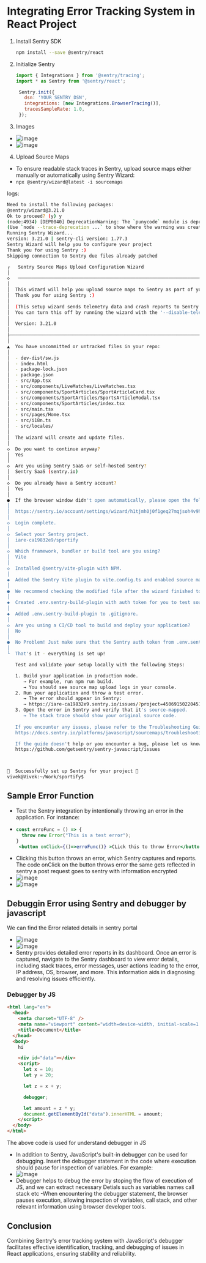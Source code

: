 # Integrating Error Tracking System in React Project

1. Install Sentry SDK
   ```bash
   npm install --save @sentry/react
   ```
2. Initialize Sentry
   ```jsx
   import { Integrations } from '@sentry/tracing';
   import * as Sentry from '@sentry/react';

    Sentry.init({
      dsn: 'YOUR_SENTRY_DSN',
      integrations: [new Integrations.BrowserTracing()],
      tracesSampleRate: 1.0,
    });

   ```
3. Images
- ![image](https://github.com/konavivekramakrishna/WD401/assets/101407963/530fcae3-e1d4-488a-b851-cafe72dbf617)
- ![image](https://github.com/konavivekramakrishna/WD401/assets/101407963/f4953c85-4aa6-4c9c-9868-ebba89945641)

4. Upload Source Maps
- To ensure readable stack traces in Sentry, upload source maps either manually or automatically using Sentry Wizard:
- `npx @sentry/wizard@latest -i sourcemaps`

logs:
```bash
Need to install the following packages:
@sentry/wizard@3.21.0
Ok to proceed? (y) y
(node:4934) [DEP0040] DeprecationWarning: The `punycode` module is deprecated. Please use a userland alternative instead.
(Use `node --trace-deprecation ...` to show where the warning was created)
Running Sentry Wizard...
version: 3.21.0 | sentry-cli version: 1.77.3
Sentry Wizard will help you to configure your project
Thank you for using Sentry :)
Skipping connection to Sentry due files already patched

┌   Sentry Source Maps Upload Configuration Wizard 
│
◇   ──────────────────────────────────────────────────────────────────────────────────╮
│                                                                                     │
│  This wizard will help you upload source maps to Sentry as part of your build.      │
│  Thank you for using Sentry :)                                                      │
│                                                                                     │
│  (This setup wizard sends telemetry data and crash reports to Sentry.               │
│  You can turn this off by running the wizard with the '--disable-telemetry' flag.)  │
│                                                                                     │
│  Version: 3.21.0                                                                    │
│                                                                                     │
├─────────────────────────────────────────────────────────────────────────────────────╯
│
▲  You have uncommitted or untracked files in your repo:
│  
│  - dev-dist/sw.js
│  - index.html
│  - package-lock.json
│  - package.json
│  - src/App.tsx
│  - src/components/LiveMatches/LiveMatches.tsx
│  - src/components/SportArticles/SportArticleCard.tsx
│  - src/components/SportArticles/SportsArticleModal.tsx
│  - src/components/SportArticles/index.tsx
│  - src/main.tsx
│  - src/pages/Home.tsx
│  - src/i18n.ts
│  - src/locales/
│  
│  The wizard will create and update files.
│
◇  Do you want to continue anyway?
│  Yes
│
◇  Are you using Sentry SaaS or self-hosted Sentry?
│  Sentry SaaS (sentry.io)
│
◇  Do you already have a Sentry account?
│  Yes
│
●  If the browser window didn't open automatically, please open the following link to log into Sentry:
│  
│  https://sentry.io/account/settings/wizard/h1tjmh0j0f1geq27mqjsoh4v9h0trus3rwb6nmo0xtgij2e5yezkb0sd7k0s6qik/
│
◇  Login complete.
│
◇  Select your Sentry project.
│  iare-ca19832e9/sportify
│
◇  Which framework, bundler or build tool are you using?
│  Vite
│
◇  Installed @sentry/vite-plugin with NPM.
│
◆  Added the Sentry Vite plugin to vite.config.ts and enabled source maps
│
●  We recommend checking the modified file after the wizard finished to ensure it works with your build setup.
│
◆  Created .env.sentry-build-plugin with auth token for you to test source map uploading locally.
│
◆  Added .env.sentry-build-plugin to .gitignore.
│
◇  Are you using a CI/CD tool to build and deploy your application?
│  No
│
●  No Problem! Just make sure that the Sentry auth token from .env.sentry-build-plugin is available whenever you build and deploy your app.
│
└  That's it - everything is set up!

   Test and validate your setup locally with the following Steps:

   1. Build your application in production mode.
      → For example, run npm run build.
      → You should see source map upload logs in your console.
   2. Run your application and throw a test error.
      → The error should appear in Sentry:
      → https://iare-ca19832e9.sentry.io/issues/?project=4506915022045184
   3. Open the error in Sentry and verify that it's source-mapped.
      → The stack trace should show your original source code.
   
   If you encounter any issues, please refer to the Troubleshooting Guide:
   https://docs.sentry.io/platforms/javascript/sourcemaps/troubleshooting_js

   If the guide doesn't help or you encounter a bug, please let us know:
   https://github.com/getsentry/sentry-javascript/issues



🎉  Successfully set up Sentry for your project 🎉
vivek@Vivek:~/Work/sportify$
```

## Sample Error Function
- Test the Sentry integration by intentionally throwing an error in the application. For instance:
- ```jsx
  const erroFunc = () => {
    throw new Error("This is a test error");
  }
   <button onClick={()=>erroFunc()} >CLick this to throw Error</button>
  ```
- Clicking this button throws an error, which Sentry captures and reports.
The code onClick on the button throws error the same gets reflected in sentry a post request goes to sentry with information encrypted
- ![image](https://github.com/konavivekramakrishna/WD401/assets/101407963/96c93e01-4b87-4d27-9c01-fbca8091bf92)
- ![image](https://github.com/konavivekramakrishna/WD401/assets/101407963/db1533cf-fbe5-42d6-9e6b-578eaa09b87f)

## Debuggin Error using Sentry and debugger by javascript

We can find the Error related details in sentry portal
- ![image](https://github.com/konavivekramakrishna/WD401/assets/101407963/cef64aa1-16ab-4041-a601-b5e7a888f2e9)
- ![image](https://github.com/konavivekramakrishna/WD401/assets/101407963/0166ef09-26e2-4a77-a481-4075ba94957b)
- Sentry provides detailed error reports in its dashboard. Once an error is captured, navigate to the Sentry dashboard to view error details, including stack traces, error messages, user actions leading to the error, IP address, OS, browser, and more. This information aids in diagnosing and resolving issues efficiently.

### Debugger by JS

```html
<html lang="en">
  <head>
    <meta charset="UTF-8" />
    <meta name="viewport" content="width=device-width, initial-scale=1.0" />
    <title>Document</title>
  </head>
  <body>
    hi

    <div id="data"></div>
    <script>
      let x = 10;
      let y = 20;

      let z = x + y;

      debugger;

      let amount = z * y;
      document.getElementById("data").innerHTML = amount;
    </script>
  </body>
</html>
```

The above code is used for understand debugger in JS
- In addition to Sentry, JavaScript's built-in debugger can be used for debugging. Insert the debugger statement in the code where execution should pause for inspection of variables. For example:
- ![image](https://github.com/konavivekramakrishna/WD401/assets/101407963/32028450-d21a-4752-99e7-e2ee4899add4)
- Debugger helps to debug the error by stoping the flow of execution of JS, and we can extract necessary Detials such as variables names call stack etc
-When encountering the debugger statement, the browser pauses execution, allowing inspection of variables, call stack, and other relevant information using browser developer tools.

## Conclusion
Combining Sentry's error tracking system with JavaScript's debugger facilitates effective identification, tracking, and debugging of issues in React applications, ensuring stability and reliability.



